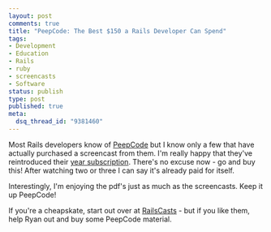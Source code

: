 ```yaml
--- 
layout: post
comments: true
title: "PeepCode: The Best $150 a Rails Developer Can Spend"
tags: 
- Development
- Education
- Rails
- ruby
- screencasts
- Software
status: publish
type: post
published: true
meta: 
  dsq_thread_id: "9381460"
---
```

Most Rails developers know of [PeepCode](http://www.peepcode.com) but I know only a few that have actually purchased a screencast from them. I'm really happy that they've reintroduced their [year subscription](http://peepcode.com/products/unlimited). There's no excuse now - go and buy this! After watching two or three I can say it's already paid for itself.

Interestingly, I'm enjoying the pdf's just as much as the screencasts. Keep it up PeepCode!

If you're a cheapskate, start out over at [RailsCasts](http://www.railscasts.com) - but if you like them, help Ryan out and buy some PeepCode material.
